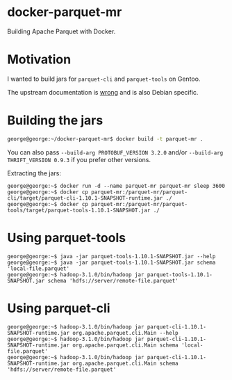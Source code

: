 # docker-parquet-mr

Building Apache Parquet with Docker.

# Motivation

I wanted to build jars for `parquet-cli` and `parquet-tools` on Gentoo.

The upstream documentation is
[wrong](https://github.com/apache/parquet-mr/pull/438) and is also Debian
specific.

# Building the jars

```bash
george@george:~/docker-parquet-mr$ docker build -t parquet-mr .
```

You can also pass `--build-arg PROTOBUF_VERSION 3.2.0` and/or
`--build-arg THRIFT_VERSION 0.9.3` if you prefer other versions.

Extracting the jars:

```
george@george:~$ docker run -d --name parquet-mr parquet-mr sleep 3600
george@george:~$ docker cp parquet-mr:/parquet-mr/parquet-cli/target/parquet-cli-1.10.1-SNAPSHOT-runtime.jar ./
george@george:~$ docker cp parquet-mr:/parquet-mr/parquet-tools/target/parquet-tools-1.10.1-SNAPSHOT.jar ./
```

# Using parquet-tools

```
george@george:~$ java -jar parquet-tools-1.10.1-SNAPSHOT.jar --help
george@george:~$ java -jar parquet-tools-1.10.1-SNAPSHOT.jar schema 'local-file.parquet'
george@george:~$ hadoop-3.1.0/bin/hadoop jar parquet-tools-1.10.1-SNAPSHOT.jar schema 'hdfs://server/remote-file.parquet'
```

# Using parquet-cli

```
george@george:~$ hadoop-3.1.0/bin/hadoop jar parquet-cli-1.10.1-SNAPSHOT-runtime.jar org.apache.parquet.cli.Main --help
george@george:~$ hadoop-3.1.0/bin/hadoop jar parquet-cli-1.10.1-SNAPSHOT-runtime.jar org.apache.parquet.cli.Main schema 'local-file.parquet'
george@george:~$ hadoop-3.1.0/bin/hadoop jar parquet-cli-1.10.1-SNAPSHOT-runtime.jar org.apache.parquet.cli.Main schema 'hdfs://server/remote-file.parquet'
```
